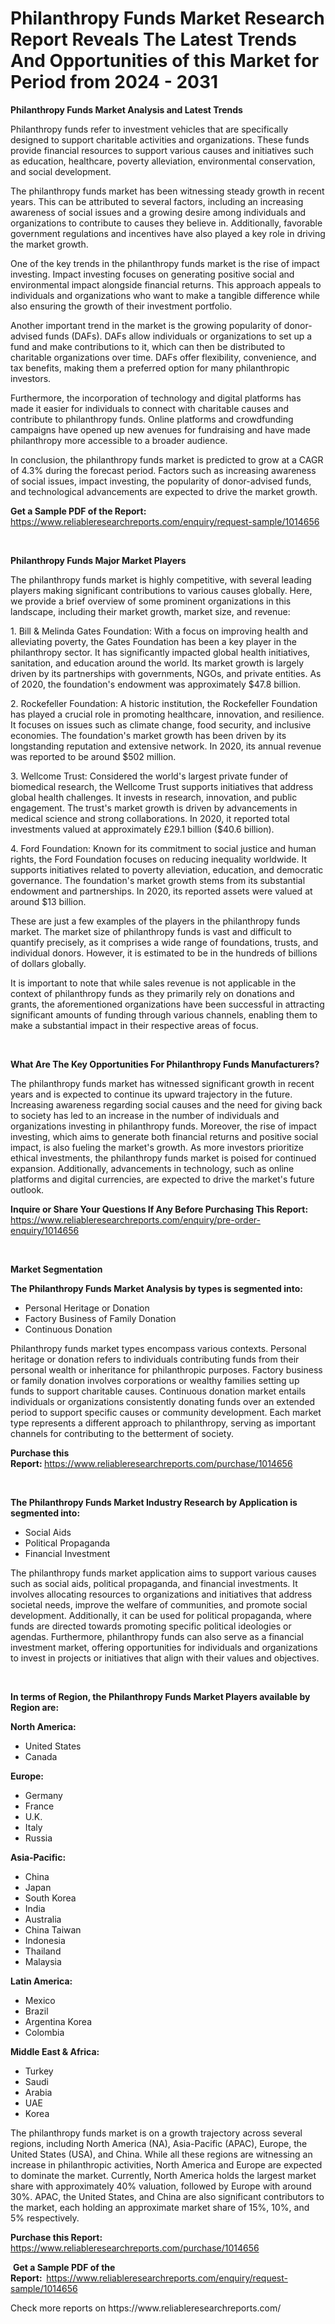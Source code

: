 <p><h1>Philanthropy Funds Market Research Report Reveals The Latest Trends And Opportunities of this Market for Period from 2024 - 2031</h1></p><p><strong>Philanthropy Funds Market Analysis and Latest Trends</strong></p>
<p><p>Philanthropy funds refer to investment vehicles that are specifically designed to support charitable activities and organizations. These funds provide financial resources to support various causes and initiatives such as education, healthcare, poverty alleviation, environmental conservation, and social development.</p><p>The philanthropy funds market has been witnessing steady growth in recent years. This can be attributed to several factors, including an increasing awareness of social issues and a growing desire among individuals and organizations to contribute to causes they believe in. Additionally, favorable government regulations and incentives have also played a key role in driving the market growth.</p><p>One of the key trends in the philanthropy funds market is the rise of impact investing. Impact investing focuses on generating positive social and environmental impact alongside financial returns. This approach appeals to individuals and organizations who want to make a tangible difference while also ensuring the growth of their investment portfolio.</p><p>Another important trend in the market is the growing popularity of donor-advised funds (DAFs). DAFs allow individuals or organizations to set up a fund and make contributions to it, which can then be distributed to charitable organizations over time. DAFs offer flexibility, convenience, and tax benefits, making them a preferred option for many philanthropic investors.</p><p>Furthermore, the incorporation of technology and digital platforms has made it easier for individuals to connect with charitable causes and contribute to philanthropy funds. Online platforms and crowdfunding campaigns have opened up new avenues for fundraising and have made philanthropy more accessible to a broader audience.</p><p>In conclusion, the philanthropy funds market is predicted to grow at a CAGR of 4.3% during the forecast period. Factors such as increasing awareness of social issues, impact investing, the popularity of donor-advised funds, and technological advancements are expected to drive the market growth.</p></p>
<p><strong>Get a Sample PDF of the Report:&nbsp;</strong> <a href="https://www.reliableresearchreports.com/enquiry/request-sample/1014656">https://www.reliableresearchreports.com/enquiry/request-sample/1014656</a></p>
<p>&nbsp;</p>
<p><strong>Philanthropy Funds Major Market Players</strong></p>
<p><p>The philanthropy funds market is highly competitive, with several leading players making significant contributions to various causes globally. Here, we provide a brief overview of some prominent organizations in this landscape, including their market growth, market size, and revenue:</p><p>1. Bill & Melinda Gates Foundation: With a focus on improving health and alleviating poverty, the Gates Foundation has been a key player in the philanthropy sector. It has significantly impacted global health initiatives, sanitation, and education around the world. Its market growth is largely driven by its partnerships with governments, NGOs, and private entities. As of 2020, the foundation's endowment was approximately $47.8 billion.</p><p>2. Rockefeller Foundation: A historic institution, the Rockefeller Foundation has played a crucial role in promoting healthcare, innovation, and resilience. It focuses on issues such as climate change, food security, and inclusive economies. The foundation's market growth has been driven by its longstanding reputation and extensive network. In 2020, its annual revenue was reported to be around $502 million.</p><p>3. Wellcome Trust: Considered the world's largest private funder of biomedical research, the Wellcome Trust supports initiatives that address global health challenges. It invests in research, innovation, and public engagement. The trust's market growth is driven by advancements in medical science and strong collaborations. In 2020, it reported total investments valued at approximately £29.1 billion ($40.6 billion).</p><p>4. Ford Foundation: Known for its commitment to social justice and human rights, the Ford Foundation focuses on reducing inequality worldwide. It supports initiatives related to poverty alleviation, education, and democratic governance. The foundation's market growth stems from its substantial endowment and partnerships. In 2020, its reported assets were valued at around $13 billion.</p><p>These are just a few examples of the players in the philanthropy funds market. The market size of philanthropy funds is vast and difficult to quantify precisely, as it comprises a wide range of foundations, trusts, and individual donors. However, it is estimated to be in the hundreds of billions of dollars globally.</p><p>It is important to note that while sales revenue is not applicable in the context of philanthropy funds as they primarily rely on donations and grants, the aforementioned organizations have been successful in attracting significant amounts of funding through various channels, enabling them to make a substantial impact in their respective areas of focus.</p></p>
<p>&nbsp;</p>
<p><strong>What Are The Key Opportunities For Philanthropy Funds Manufacturers?</strong></p>
<p><p>The philanthropy funds market has witnessed significant growth in recent years and is expected to continue its upward trajectory in the future. Increasing awareness regarding social causes and the need for giving back to society has led to an increase in the number of individuals and organizations investing in philanthropy funds. Moreover, the rise of impact investing, which aims to generate both financial returns and positive social impact, is also fueling the market's growth. As more investors prioritize ethical investments, the philanthropy funds market is poised for continued expansion. Additionally, advancements in technology, such as online platforms and digital currencies, are expected to drive the market's future outlook.</p></p>
<p><strong>Inquire or Share Your Questions If Any Before Purchasing This Report:</strong> <a href="https://www.reliableresearchreports.com/enquiry/pre-order-enquiry/1014656">https://www.reliableresearchreports.com/enquiry/pre-order-enquiry/1014656</a></p>
<p>&nbsp;</p>
<p><strong>Market Segmentation</strong></p>
<p><strong>The Philanthropy Funds Market Analysis by types is segmented into:</strong></p>
<p><ul><li>Personal Heritage or Donation</li><li>Factory Business of Family Donation</li><li>Continuous Donation</li></ul></p>
<p><p>Philanthropy funds market types encompass various contexts. Personal heritage or donation refers to individuals contributing funds from their personal wealth or inheritance for philanthropic purposes. Factory business or family donation involves corporations or wealthy families setting up funds to support charitable causes. Continuous donation market entails individuals or organizations consistently donating funds over an extended period to support specific causes or community development. Each market type represents a different approach to philanthropy, serving as important channels for contributing to the betterment of society.</p></p>
<p><strong>Purchase this Report:&nbsp;</strong><a href="https://www.reliableresearchreports.com/purchase/1014656">https://www.reliableresearchreports.com/purchase/1014656</a></p>
<p>&nbsp;</p>
<p><strong>The Philanthropy Funds Market Industry Research by Application is segmented into:</strong></p>
<p><ul><li>Social Aids</li><li>Political Propaganda</li><li>Financial Investment</li></ul></p>
<p><p>The philanthropy funds market application aims to support various causes such as social aids, political propaganda, and financial investments. It involves allocating resources to organizations and initiatives that address societal needs, improve the welfare of communities, and promote social development. Additionally, it can be used for political propaganda, where funds are directed towards promoting specific political ideologies or agendas. Furthermore, philanthropy funds can also serve as a financial investment market, offering opportunities for individuals and organizations to invest in projects or initiatives that align with their values and objectives.</p></p>
<p>&nbsp;</p>
<p><strong>In terms of Region, the Philanthropy Funds Market Players available by Region are:</strong></p>
<p>
    <p> <strong> North America: </strong>
        <ul>
            <li>United States</li>
            <li>Canada</li>
        </ul>
        </p> 
    <p> <strong> Europe: </strong>
        <ul>
            <li>Germany</li>
            <li>France</li>
            <li>U.K.</li>
            <li>Italy</li>
            <li>Russia</li>
        </ul>
        </p> 
    <p> <strong> Asia-Pacific: </strong>
        <ul>
            <li>China</li>
            <li>Japan</li>
            <li>South Korea</li>
            <li>India</li>
            <li>Australia</li>
            <li>China Taiwan</li>
            <li>Indonesia</li>
            <li>Thailand</li>
            <li>Malaysia</li>
        </ul>
        </p> 
    <p> <strong> Latin America: </strong>
        <ul>
            <li>Mexico</li>
            <li>Brazil</li>
            <li>Argentina Korea</li>
            <li>Colombia</li>
        </ul>
        </p> 
    <p> <strong> Middle East & Africa: </strong>
        <ul>
            <li>Turkey</li>
            <li>Saudi</li>
            <li>Arabia</li>
            <li>UAE</li>
            <li>Korea</li>
        </ul>
    </p>
    </p>
<p><p>The philanthropy funds market is on a growth trajectory across several regions, including North America (NA), Asia-Pacific (APAC), Europe, the United States (USA), and China. While all these regions are witnessing an increase in philanthropic activities, North America and Europe are expected to dominate the market. Currently, North America holds the largest market share with approximately 40% valuation, followed by Europe with around 30%. APAC, the United States, and China are also significant contributors to the market, each holding an approximate market share of 15%, 10%, and 5% respectively.</p></p>
<p><strong>Purchase this Report: </strong><a href="https://www.reliableresearchreports.com/purchase/1014656">https://www.reliableresearchreports.com/purchase/1014656</a></p>
<p>&nbsp;<strong>Get a Sample PDF of the Report:&nbsp;&nbsp;</strong><a href="https://www.reliableresearchreports.com/enquiry/request-sample/1014656">https://www.reliableresearchreports.com/enquiry/request-sample/1014656</a></p>
<p><strong></strong></p>
<p>Check more reports on https://www.reliableresearchreports.com/</p>
